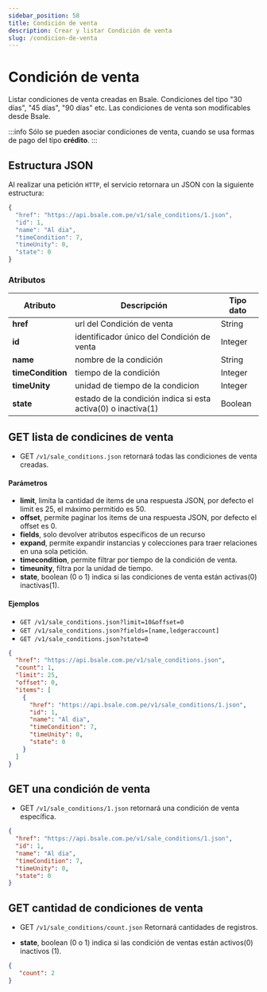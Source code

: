 ```yaml
---
sidebar_position: 58
title: Condición de venta
description: Crear y listar Condición de venta
slug: /condicion-de-venta
---
```



# Condición de venta
Listar condiciones de venta creadas en Bsale. Condiciones del tipo "30 días", "45 días", "90 días" etc. Las condiciones de venta son modificables desde Bsale.

:::info
Sólo se pueden asociar condiciones de venta, cuando se usa formas de pago del tipo **crédito**.
:::

## Estructura JSON

Al realizar una petición `HTTP`, el servicio retornara un JSON con la siguiente estructura:

```js title="Response /sale_conditions/1.json"
{
  "href": "https://api.bsale.com.pe/v1/sale_conditions/1.json",
  "id": 1,
  "name": "Al dia",
  "timeCondition": 7,
  "timeUnity": 0,
  "state": 0
}
```

### Atributos
| Atributo      | Descripción | Tipo dato |
| ----------- | ----------- | ----------- |
| **href**      | url del Condición de venta     | String       |
| **id**   | identificador único del Condición de venta   | Integer |
| **name**   |  nombre de la condición | String |
| **timeCondition**   |  tiempo de la condición | Integer |
| **timeUnity**   |  unidad de tiempo de la condicion | Integer |
| **state**   |  estado de la condición indica si esta activa(0) o inactiva(1) | Boolean | 

## GET lista de condicines de venta
- GET `/v1/sale_conditions.json` retornará todas las condiciones de venta creadas.

#### Parámetros
- **limit**, limita la cantidad de items de una respuesta JSON, por defecto el limit es 25, el máximo permitido es 50.
- **offset**, permite paginar los items de una respuesta JSON, por defecto el offset es 0.
- **fields**, solo devolver atributos específicos de un recurso
- **expand**, permite expandir instancias y colecciones para traer relaciones en una sola petición.
- **timecondition**, permite filtrar por tiempo de la condición de venta.
- **timeunity**, filtra por la unidad de tiempo.
- **state**, boolean (0 o 1) indica si las condiciones de venta están activas(0) inactivas(1).
  
#### Ejemplos
- `GET /v1/sale_conditions.json?limit=10&offset=0`
- `GET /v1/sale_conditions.json?fields=[name,ledgeraccount]`
- `GET /v1/sale_conditions.json?state=0`


```json title="Response /sale_conditions.json "
{
  "href": "https://api.bsale.com.pe/v1/sale_conditions.json",
  "count": 1,
  "limit": 25,
  "offset": 0,
  "items": [
    {
      "href": "https://api.bsale.com.pe/v1/sale_conditions/1.json",
      "id": 1,
      "name": "Al dia",
      "timeCondition": 7,
      "timeUnity": 0,
      "state": 0
    }
  ]
}
```
## GET una condición de venta
- GET `/v1/sale_conditions/1.json` retornará una condición de venta específica.

```json title="Response /sale_conditions/1.json"
{
  "href": "https://api.bsale.com.pe/v1/sale_conditions/1.json",
  "id": 1,
  "name": "Al dia",
  "timeCondition": 7,
  "timeUnity": 0,
  "state": 0
}
```
## GET cantidad de condiciones de venta
- GET `/v1/sale_conditions/count.json` Retornará cantidades de registros.

- **state**, boolean (0 o 1) indica si las condición de ventas están activos(0) inactivos (1).
  
```json 
{
   "count": 2
}
```

